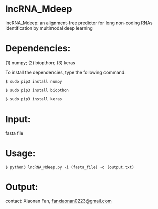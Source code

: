 # lncRNA_Mdeep
lncRNA_Mdeep: an alignment-free predictor for long non-coding RNAs identification by multimodal deep learning

# Dependencies: 
(1) numpy; (2) biopthon; (3) keras

To install the dependencies, type the following command:

    $ sudo pip3 install numpy
    
    $ sudo pip3 install biopthon
    
    $ sudo pip3 install keras
# Input:
fasta file

# Usage:


    $ python3 lncRNA_Mdeep.py -i (fasta_file) -o (output.txt)


# Output:

contact: Xiaonan Fan, fanxiaonan0223@gmail.com
